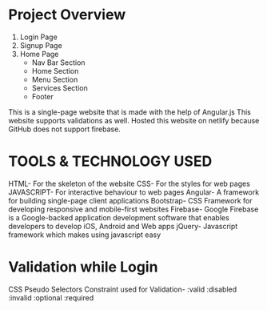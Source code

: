 # Project Overview
1. Login Page 
2. Signup Page 
3. Home Page 
    * Nav Bar Section 
    * Home Section 
    * Menu Section 
    * Services Section 
    * Footer
  
  
This is a single-page website that is made with the help of Angular.js
This website supports validations as well.
Hosted this website on netlify because GitHub does not support firebase.

  
# TOOLS & TECHNOLOGY USED
HTML- For the skeleton of the website
CSS- For the styles for web pages
JAVASCRIPT- For interactive behaviour to web pages
Angular- A framework for building single-page client applications
Bootstrap- CSS Framework for developing responsive and mobile-first websites
Firebase- Google Firebase is a Google-backed application development software that enables developers to develop iOS, Android and Web apps
jQuery- Javascript framework which makes using javascript easy

# Validation while Login
CSS Pseudo Selectors Constraint used for Validation-
    :valid
    :disabled
    :invalid
    :optional
    :required
